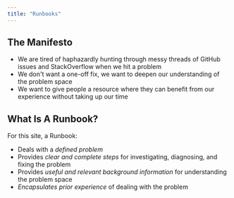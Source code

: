```yaml
---
title: "Runbooks"
---
```


## The Manifesto

- We are tired of haphazardly hunting through messy threads of GitHub issues and StackOverflow when we hit a problem
- We don't want a one-off fix, we want to deepen our understanding of the problem space
- We want to give people a resource where they can benefit from our experience without taking up our time

## What Is A Runbook?

For this site, a Runbook:

- Deals with a _defined problem_
- Provides _clear and complete steps_ for investigating, diagnosing, and fixing the problem
- Provides _useful and relevant background information_ for understanding the problem space
- _Encapsulates prior experience_ of dealing with the problem
